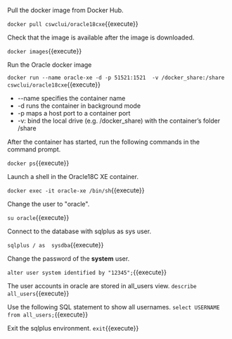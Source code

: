 Pull the docker image from Docker Hub.

`docker pull cswclui/oracle18cxe`{{execute}}


Check that the image is available after the image is downloaded.

`docker images`{{execute}}


Run the Oracle docker image

`docker run --name oracle-xe -d -p 51521:1521  -v /docker_share:/share cswclui/oracle18cxe`{{execute}}

*	--name specifies the container name
*	-d runs the container in background mode
*	-p maps a host port to a container port
*	-v: bind the local drive (e.g. /docker_share) with the container’s folder /share

After the container has started, run the following commands in the command prompt.

`docker ps`{{execute}}


Launch a shell in the Oracle18C XE container. 

`docker exec -it oracle-xe /bin/sh`{{execute}}


Change the user to "oracle".
 
`su oracle`{{execute}}


Connect to the database with sqlplus as sys user. 

`sqlplus / as  sysdba`{{execute}}


Change the password of the **system** user.

`alter user system identified by "12345";`{{execute}}


The user accounts in oracle are stored in all_users view.
`describe all_users`{{execute}}


Use the following SQL statement to show all usernames.
`select USERNAME from all_users;`{{execute}}

Exit the sqlplus environment.
`exit`{{execute}}